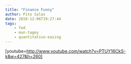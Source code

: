 ```yaml
---
title: "Finance Funny"
author: Pito Salas
date: 2010-12-06T19:27:44
tags:
    - fed
    - mon-tagey
    - quantitative-easing
---
```




[youtube=http://www.youtube.com/watch?v=PTUY16CkS-k&w=427&h=260]


